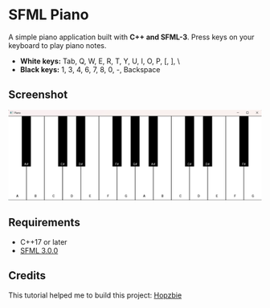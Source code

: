 # SFML Piano

A simple piano application built with **C++ and SFML-3**.
Press keys on your keyboard to play piano notes.

- **White keys:** Tab, Q, W, E, R, T, Y, U, I, O, P, [, ], \
- **Black keys:** 1, 3, 4, 6, 7, 8, 0, -, Backspace

## Screenshot
![Screenshot](screenshot/1.png)

## Requirements
- C++17 or later
- [SFML 3.0.0](https://www.sfml-dev.org/download/)

## Credits
This tutorial helped me to build this project: [Hopzbie](https://youtu.be/xvg0boRSvng?si=v8NmbyOnbUzRS67F)
